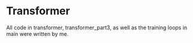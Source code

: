 # Transformer

All code in transformer, transformer_part3, as well as the training loops in main were written by me.
